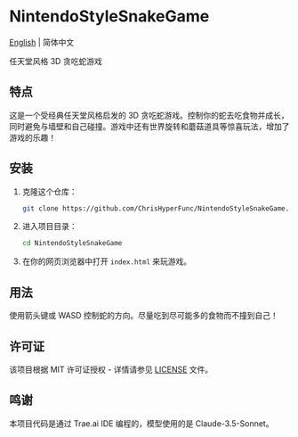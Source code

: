 # NintendoStyleSnakeGame

[English](README.md) | 简体中文

任天堂风格 3D 贪吃蛇游戏

## 特点
这是一个受经典任天堂风格启发的 3D 贪吃蛇游戏。控制你的蛇去吃食物并成长，同时避免与墙壁和自己碰撞。游戏中还有世界旋转和蘑菇道具等惊喜玩法，增加了游戏的乐趣！

## 安装
1. 克隆这个仓库：
   ```bash
   git clone https://github.com/ChrisHyperFunc/NintendoStyleSnakeGame.git
   ```
2. 进入项目目录：
   ```bash
   cd NintendoStyleSnakeGame
   ```
3. 在你的网页浏览器中打开 `index.html` 来玩游戏。

## 用法
使用箭头键或 WASD 控制蛇的方向。尽量吃到尽可能多的食物而不撞到自己！

## 许可证
该项目根据 MIT 许可证授权 - 详情请参见 [LICENSE](LICENSE) 文件。

## 鸣谢
本项目代码是通过 Trae.ai IDE 编程的，模型使用的是 Claude-3.5-Sonnet。 